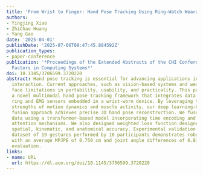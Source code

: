 ```yaml
---
title: 'From Wrist to Finger: Hand Pose Tracking Using Ring-Watch Wearables'
authors:
- Yingjing Xiao
- ZhiChao Huang
- Yang Gao
date: '2025-04-01'
publishDate: '2025-07-06T09:47:45.884592Z'
publication_types:
- paper-conference
publication: '*Proceedings of the Extended Abstracts of the CHI Conference on Human
  Factors in Computing Systems*'
doi: 10.1145/3706599.3720220
abstract: Hand pose tracking is essential for advancing applications in humancomputer
  interaction. Current approaches, such as vision-based systems and wearable devices,
  face limitations in portability, usability, and practicality. This paper proposes
  a novel multimodal hand pose tracking framework that integrates data from an IMU-equipped
  ring and EMG sensors embedded in a wrist-worn device. By leveraging the complementary
  strengths of motion dynamics and muscle activity, our deep learning-based sensor
  fusion approach achieves precise 3D hand pose reconstruction. We fused multichannel
  data using a transformer-based model incorporating time encoding and cross-modal
  attention mechanisms. We also designed weighted loss function designed to optimize
  spatial, kinematic, and anatomical accuracy. Experimental validation using a custom
  dataset of 19 gestures performed by 10 participants demonstrates robust performance,
  with an average MPJPE of 0.750 cm and joint angle differences of 6.815° for cross-user
  evaluation.
links:
- name: URL
  url: https://dl.acm.org/doi/10.1145/3706599.3720220
---
```

